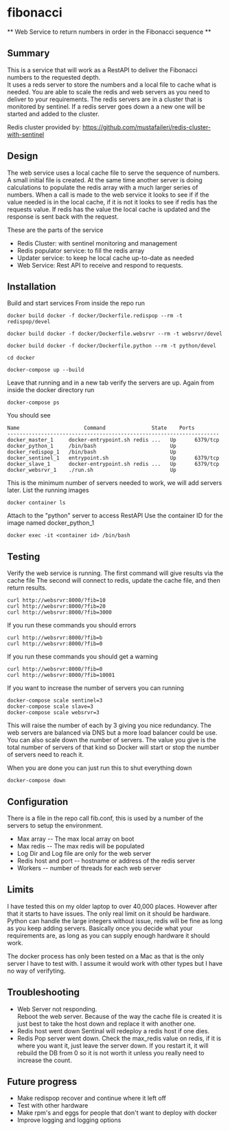 # fibonacci
** Web Service to return numbers in order in the Fibonacci sequence **

## Summary
This is a service that will work as a RestAPI to deliver the Fibonacci numbers to the requested depth.  
It uses a reds server to store the numbers and a local file to cache what is needed.  You are able to scale the
redis and web servers as you need to deliver to your requirements. The redis servers are in a cluster that is monitored by sentinel.  If a redis server goes down a a new one will be started and added to the cluster.

Redis cluster provided by:
https://github.com/mustafaileri/redis-cluster-with-sentinel

## Design
The web service uses a local cache file to serve the sequence of numbers.  A small initial file is created.  At the same time another server is doing calculations to populate the redis array with a much larger series of numbers.  When a call is made to the web service it looks to see if if the value needed is in the local cache, if it is not it looks to see if redis has the requests value.  If redis has the value the local cache is updated and the response is sent back with the request.

These are the parts of the service

* Redis Cluster: with sentinel monitoring and management
* Redis populator service: to fill the redis array
* Updater service: to keep he local cache up-to-date as needed
* Web Service: Rest API to receive and respond to requests.


## Installation

Build and start services
From inside the repo run
```
docker build docker -f docker/Dockerfile.redispop --rm -t redispop/devel
```
```
docker build docker -f docker/Dockerfile.websrvr --rm -t websrvr/devel
```
```
docker build docker -f docker/Dockerfile.python --rm -t python/devel
```
```
cd docker
```
```
docker-compose up --build
```
Leave that running and in a new tab verify the servers are up.
Again from inside the docker directory run
```
docker-compose ps
```
You should see
```
Name                     Command               State    Ports  
---------------------------------------------------------------------
docker_master_1     docker-entrypoint.sh redis ...   Up      6379/tcp
docker_python_1     /bin/bash                        Up              
docker_redispop_1   /bin/bash                        Up              
docker_sentinel_1   entrypoint.sh                    Up      6379/tcp
docker_slave_1      docker-entrypoint.sh redis ...   Up      6379/tcp
docker_websrvr_1    ./run.sh                         Up  
```
This is the minimum number of servers needed to work, we will add servers later.
List the running images
```
docker container ls
```
Attach to the "python" server to access RestAPI
Use the container ID for the image named docker_python_1
```
docker exec -it <container id> /bin/bash
```
## Testing
Verify the web service is running.
The first command will give results via the cache file
The second will connect to redis, update the cache file, and then return results.
```
curl http://websrvr:8000/?fib=10
curl http://websrvr:8000/?fib=20
curl http://websrvr:8000/?fib=3000
```
If you run these commands you should errors
```
curl http://websrvr:8000/?fib=b
curl http://websrvr:8000/?fib=0
```
If you run these commands you should get a warning
```
curl http://websrvr:8000/?fib=0
curl http://websrvr:8000/?fib=10001
```
If you want to increase the number of servers you can running
```
docker-compose scale sentinel=3
docker-compose scale slave=3
docker-compose scale websrvr=3
```
This will raise the number of each by 3 giving you nice redundancy.
The web servers are balanced via DNS but a more load balancer could be use.  
You can also scale down the number of servers. The value you give is the total number of servers of that kind so Docker will start or stop the number of servers need to reach it.

When you are done you can just run this to shut everything down
```
docker-compose down
```
## Configuration
There is a file in the repo call fib.conf, this is used by a number of the servers to setup the environment.

* Max array -- The max local array on boot
* Max redis  -- The max redis will be populated
* Log Dir and Log file are only for the web server
* Redis host and port  -- hostname or address of the redis server
* Workers -- number of threads for each web server

## Limits
I have tested this on my older laptop to over 40,000 places.  However after that it starts to have issues.  The only real limit on it should be hardware.  Python can handle the large integers without issue, redis will be fine as long as you keep adding servers.  Basically once you decide what your requirements are, as long as you can supply enough hardware it should work.

The docker process has only been tested on a Mac as that is the only server I have to test with.  I assume it would work with other types but I have no way of verifyting.

## Troubleshooting
* Web Server not responding.  
  Reboot the web server.  Because of the way the cache file is created it is just best to take the host down and replace it with another one.
* Redis host went down
  Sentinal will redeploy a redis host if one dies.  
* Redis Pop server went down.
  Check the max_redis value on redis, if it is where you want it, just leave the server down.  If you restart it, it will rebuild the DB from 0 so it is not worth it unless you really need to increase the count.

## Future progress
* Make redispop recover and continue where it left off
* Test with other hardware
* Make rpm's and eggs for people that don't want to deploy with docker
* Improve logging and logging options
